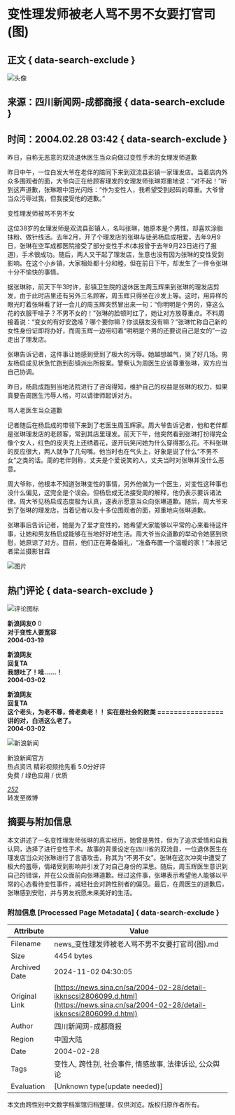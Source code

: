 # 变性理发师被老人骂不男不女要打官司(图)

## 正文 { data-search-exclude }


![头像](https://n.sinaimg.cn/default/622af858/20181010/default_avatar.jpg)

## 来源：四川新闻网-成都商报 { data-search-exclude }
## 时间：2004.02.28 03:42 { data-search-exclude }

昨日，自称无恶意的双流退休医生当众向做过变性手术的女理发师道歉

昨日中午，一位白发大爷在老伴的陪同下来到双流县彭镇一家理发店。当着店内外众多围观者的面，大爷向正在给顾客理发的女理发师张琳郑重地说：“对不起！”听到这声道歉，张琳眼中泪光闪烁：“作为变性人，我希望受到起码的尊重。大爷曾当众污辱过我，但我接受他的道歉。”

变性理发师被骂不男不女

这位38岁的女理发师是双流县彭镇人，名叫张琳，她原本是个男性，却喜欢涂脂抹粉、做针线活。去年2月，开了个理发店的张琳与徒弟杨启成相爱，去年9月9日，张琳在空军成都医院接受了部分变性手术(本报曾于去年9月23日进行了报道)，手术很成功。随后，两人又干起了理发店，生意也没有因为张琳的变性受到影响。在这个小乡镇，大家相处都十分和睦，但在前日下午，却发生了一件令张琳十分不愉快的事情。

据张琳称，前天下午3时许，彭镇卫生院的退休医生周玉辉来到张琳的理发店剪发，由于此时店里还有另外三名顾客，周玉辉只得坐在沙发上等。这时，用异样的眼光盯着张琳看了好一会儿的周玉辉突然冒出来一句：“你明明是个男的，穿这么花的衣服干啥子？不男不女的！”张琳的脸顿时红了，她让对方放尊重点。不料周接着说：“变女的有好安逸嗦？哪个要你嘛？你谈朋友没有嘛？”张琳忙称自己新的女性身份证即将办好，而周玉辉一边唠叨着“明明是个男的还要说自己是女的”一边走出了理发店。

张琳告诉记者，这件事让她感到受到了极大的污辱。她越想越气，哭了好几场。男友杨启成见状急忙跑到彭镇派出所报案。警察认为周医生应该尊重张琳，双方应当自己协调。

昨日，杨启成跑到当地法院进行了咨询得知，维护自己的权益是张琳的权力，如果真要告周医生污辱人格，可以请律师起诉对方。

骂人老医生当众道歉

记者随后在杨启成的带领下来到了老医生周玉辉家。周大爷告诉记者，他和老伴都是张琳理发店的老顾客，常到其店里理发。前天下午，他突然看到张琳打扮得完全像个女人，红色的皮夹克上还绣着花，遂开玩笑问她为什么穿得那么花。不料张琳的反应很大，两人就争了几句嘴。他当时也在气头上，好象是说了什么“不男不女”之类的话。周的老伴则称，丈夫是个爱说笑的人，丈夫当时对张琳并没什么恶意。

周大爷称，他根本不知道张琳变性的事情，另外他做为一个医生，对变性这种事也没什么偏见，这完全是个误会。但杨启成无法接受周的解释，他仍表示要诉诸法律。周大爷见杨启成态度极为认真，遂表示愿意当众向张琳道歉。随后，周大爷来到了张琳的理发店，当着记者以及十多位围观者的面，郑重地向张琳道歉。

张琳事后告诉记者，她是为了爱才变性的，她希望大家能够以平常的心来看待这件事，让她和男友杨启成能够在当地好好地生活。周大爷当众道歉的举动令她感到欣慰，她原谅了对方。目前，他们正在筹备婚礼，“准备布置一个温暖的家！”本报记者梁兰摄影甘霖

![图片](https://n.sinaimg.cn/default/2fb77759/20151125/320X320.png)

## 热门评论 { data-search-exclude }
![评论图标](https://tp3.sinaimg.cn/1392597202/50/0/1)

**新浪网友0** 0  
**对于变性人要宽容**  
**2004-03-19**

**新浪网友**  
**回复TA**  
**我想吐了！哇……！**  
**2004-03-02**

**新浪网友**  
**回复TA**  
**这个老头，为老不尊，倚老卖老！！ 实在是社会的败类 ================ 讲的对，白活这么老了。**  
**2004-03-02**

![新浪新闻](https://n.sinaimg.cn/default/80905340/20200331/sinalogo.png)

新浪新闻官方  
热点资讯 精彩视频抢先看 5.0分好评  
免费 / 绿色应用 / 优质

_[252](https://cmnt.sina.cn/index?product=comos&index=kknscsi2806099&tj_ch=news&is_clear=0)_  
转发至微博  


## 摘要与附加信息

<!-- tcd_abstract -->
本文讲述了一名变性理发师张琳的真实经历，她曾是男性，但为了追求爱情和自我认同，选择了进行变性手术。故事的背景设定在四川省的双流县，一位退休医生在理发店当众对张琳进行了言语攻击，称其为“不男不女”。张琳在这次冲突中遭受了极大的羞辱，情绪受到影响并引发了对自己身份的深思。随后，周玉辉医生意识到自己的错误，并在公众面前向张琳道歉。经过这件事，张琳表示希望他人能够以平常的心态看待变性事件，减轻社会对跨性别者的偏见。最后，在周医生的道歉后，张琳感到安慰，并与男友祝愿未来美好的生活。
<!-- tcd_abstract_end -->

### 附加信息 [Processed Page Metadata] { data-search-exclude }

| Attribute       | Value                                  |
|-----------------|----------------------------------------|
| Filename        | news_变性理发师被老人骂不男不女要打官司(图).md                             |
| Size            | 4454 bytes                           |
| Archived Date   | 2024-11-02 04:30:05                             |
| Original Link   | [https://news.sina.cn/sa/2004-02-28/detail-ikknscsi2806099.d.html](https://news.sina.cn/sa/2004-02-28/detail-ikknscsi2806099.d.html)                       |
| Author          | 四川新闻网-成都商报                               |
| Region          | 中国大陆                               |
| Date            | 2004-02-28                                 |
| Tags            | 变性人, 跨性别, 社会事件, 情感故事, 法律诉讼, 公众舆论                                 |
| Evaluation            | [Unknown type(update needed)]                                 |
<!-- tcd_table_end -->

本文由跨性别中文数字档案馆归档整理，仅供浏览。版权归原作者所有。
